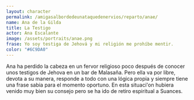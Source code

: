 ```yaml
---
layout: character
permalink: /amigasalbordedeunataquedenervios/reparto/anae/
name: Ana de la Gilda 
title: La Testigo
actor: Ana Escalante
image: /assets/portraits/anae.png
frase: Yo soy testiga de Jehová y mi religión me prohíbe mentir.
color: "#6C9DA0"
---
```

Ana ha perdido la cabeza en un fervor religioso poco después de conocer unos testigos de Jehova en un bar de Malasaña. Pero ella va por libre, devota a su manera, responde a todo con una lógica propia y siempre tiene una frase sabia para el momento oportuno. En esta situaci'on hubiera venido muy bien su consejo pero se ha ido de retiro espiritual a Suances.